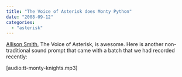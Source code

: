```yaml
---
title: "The Voice of Asterisk does Monty Python"
date: "2008-09-12"
categories: 
  - "asterisk"
---
```


[Allison Smith](http://www.digium.com/en/products/ivr/allisonsmith/), The Voice of Asterisk, is awesome. Here is another non-traditional sound prompt that came with a batch that we had recorded recently:

\[audio:tt-monty-knights.mp3\]
